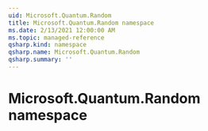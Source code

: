 ```yaml
---
uid: Microsoft.Quantum.Random
title: Microsoft.Quantum.Random namespace
ms.date: 2/13/2021 12:00:00 AM
ms.topic: managed-reference
qsharp.kind: namespace
qsharp.name: Microsoft.Quantum.Random
qsharp.summary: ''
---
```


# Microsoft.Quantum.Random namespace



